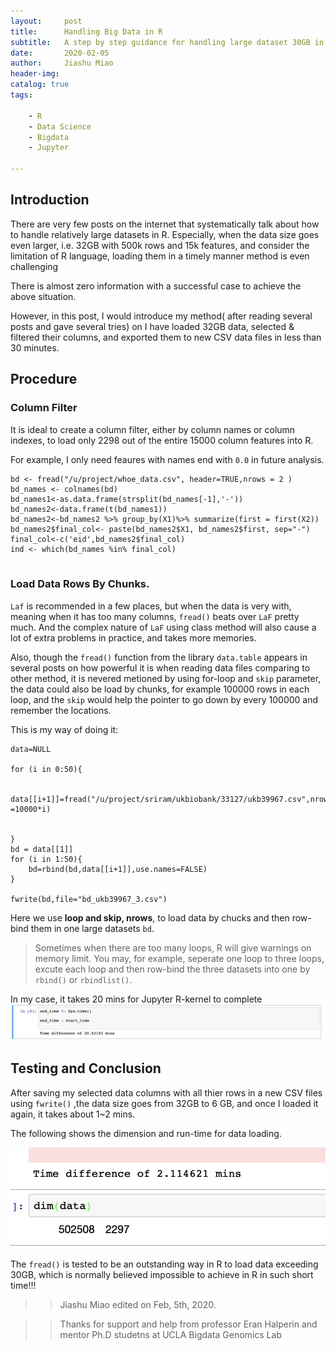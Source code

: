 ```yaml
---
layout:     post
title:      Handling Big Data in R 
subtitle:   A step by step guidance for handling large dataset 30GB in R 
date:       2020-02-05
author:     Jiashu Miao
header-img: 
catalog: true
tags:

    - R
    - Data Science 
    - Bigdata
    - Jupyter
    
---
```


## Introduction

There are very few posts on the internet that systematically talk about how to handle relatively large datasets in R. Especially, when the data size goes even larger, i.e. 32GB with 500k rows and 15k features, and consider the limitation of R language, loading them in a timely manner method is even challenging 

There is almost zero information with a successful case to achieve the above situation. 

However, in this post, I would introduce my method( after reading several posts and gave several tries) on I have loaded 32GB data, selected & filtered their columns, and exported them to new CSV data files in less than 30 minutes. 

## Procedure

### Column Filter 

It is ideal to create a column filter, either by column names or column indexes, to load only 2298 out of the entire 15000 column features into R. 

For example, I only need feaures with names end with `0.0` in future analysis.

```{r}
bd <- fread("/u/project/whoe_data.csv", header=TRUE,nrows = 2 )
bd_names <- colnames(bd)
bd_names1<-as.data.frame(strsplit(bd_names[-1],'-'))
bd_names2<-data.frame(t(bd_names1))
bd_names2<-bd_names2 %>% group_by(X1)%>% summarize(first = first(X2)) 
bd_names2$final_col<- paste(bd_names2$X1, bd_names2$first, sep="-")
final_col<-c('eid',bd_names2$final_col)
ind <- which(bd_names %in% final_col)


```

### Load Data Rows By Chunks.

`Laf` is recommended in a few places, but when the data is very with, meaning when it has too many columns, `fread()` beats over `LaF` pretty much. And the complex nature of `LaF` using class method will also cause a lot of extra problems in practice, and takes more memories. 

Also, though the `fread()` function from the library `data.table` appears in several posts on how powerful it is when reading 
data files comparing to other method, it is nevered metioned by using for-loop and `skip` parameter, the data could also be load by chunks, for example 100000 rows in each loop, and the `skip` would help the pointer to go down by every 100000 and remember the locations. 


This is my way of doing it:

```{r}
data=NULL

for (i in 0:50){
   
    data[[i+1]]=fread("/u/project/sriram/ukbiobank/33127/ukb39967.csv",nrow=10000,select=ind,skip =10000*i)
   
    
}
bd = data[[1]]
for (i in 1:50){
    bd=rbind(bd,data[[i+1]],use.names=FALSE)
}

fwrite(bd,file="bd_ukb39967_3.csv")

```
Here we use **loop and skip, nrows**, to load data by chucks and then row-bind them in one large datasets `bd`.

> Sometimes when there are too many loops, R will give warnings on memory limit. You may, for example, seperate one loop to three loops, excute each loop and then row-bind the three datasets into one by `rbind()` or `rbindlist()`. 

In my case, it takes 20 mins for Jupyter R-kernel to complete
![](https://raw.githubusercontent.com/michaelmiaomiao/webfile/master/run_time.png)

## Testing and Conclusion

After saving my selected data columns with all thier rows in a new CSV files using `fwrite()` ,the data size goes from 32GB to 6 GB, and once I loaded it again, it takes about 1~2 mins. 

The following shows the dimension and run-time for data loading.

![](https://raw.githubusercontent.com/michaelmiaomiao/webfile/master/dim_check.png)

The `fread()` is tested to be an outstanding way in R to load data exceeding 30GB, which is normally believed impossible to achieve in R in such short time!!!

> > Jiashu Miao edited on Feb, 5th, 2020.


> > Thanks for support and help from professor Eran Halperin and mentor Ph.D studetns at UCLA Bigdata Genomics Lab
